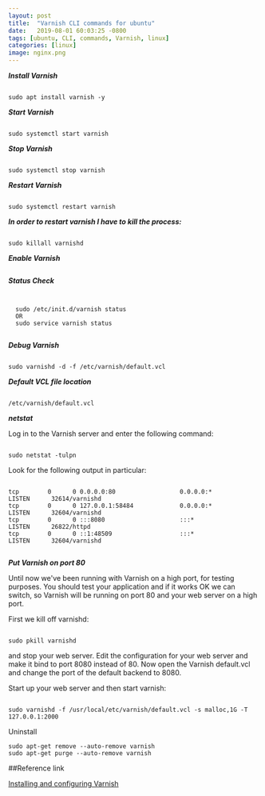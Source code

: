 ```yaml
---
layout: post
title:  "Varnish CLI commands for ubuntu"
date:   2019-08-01 60:03:25 -0800
tags: [ubuntu, CLI, commands, Varnish, linux]
categories: [linux]
image: nginx.png
---
```


***Install Varnish***

```

sudo apt install varnish -y

```

***Start Varnish***

```

sudo systemctl start varnish

```

***Stop Varnish***

```

sudo systemctl stop varnish

```

***Restart Varnish***

```

sudo systemctl restart varnish

```

***In order to restart varnish I have to kill the process:***

```

sudo killall varnishd

```

***Enable Varnish***

```

```

***Status Check***

```


  sudo /etc/init.d/varnish status
  OR
  sudo service varnish status
  
```

***Debug Varnish***

```

sudo varnishd -d -f /etc/varnish/default.vcl

```


***Default VCL file location***

```

/etc/varnish/default.vcl

```


***netstat***

Log in to the Varnish server and enter the following command:

```

sudo netstat -tulpn

```

Look for the following output in particular:

```

tcp        0      0 0.0.0.0:80                  0.0.0.0:*               LISTEN      32614/varnishd
tcp        0      0 127.0.0.1:58484             0.0.0.0:*               LISTEN      32604/varnishd
tcp        0      0 :::8080                     :::*                    LISTEN      26822/httpd
tcp        0      0 ::1:48509                   :::*                    LISTEN      32604/varnishd


```


***Put Varnish on port 80***

Until now we've been running with Varnish on a high port, for testing purposes. You should test your application and if it works OK we can switch, so Varnish will be running on port 80 and your web server on a high port.

First we kill off varnishd:

```

sudo pkill varnishd

```

and stop your web server. Edit the configuration for your web server and make it bind to port 8080 instead of 80. Now open the Varnish default.vcl and change the port of the default backend to 8080.

Start up your web server and then start varnish:

```

sudo varnishd -f /usr/local/etc/varnish/default.vcl -s malloc,1G -T 127.0.0.1:2000

```

Uninstall
```
sudo apt-get remove --auto-remove varnish
sudo apt-get purge --auto-remove varnish
```

##Reference link

[Installing and configuring Varnish](https://www.varnish-software.com/wiki/content/tutorials/varnish/varnish_ubuntu.html)

